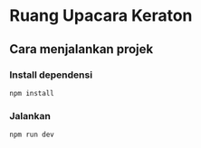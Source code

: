 # Ruang Upacara Keraton

## Cara menjalankan projek

### Install dependensi
```
npm install
```

### Jalankan
```
npm run dev
```
